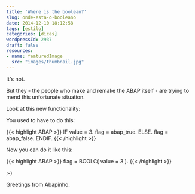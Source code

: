 ```yaml
---
title: 'Where is the boolean?'
slug: onde-esta-o-booleano
date: 2014-12-10 18:12:58
tags: [estilo]
categories: [dicas]
wordpressId: 2937
draft: false
resources:
- name: featuredImage
  src: "images/thumbnail.jpg"
---
```

It's not.

But they - the people who make and remake the ABAP itself - are trying to mend this unfortunate situation.

Look at this new functionality:

<!--more-->

You used to have to do this:

{{< highlight ABAP >}}
IF value = 3.
  flag = abap_true.
ELSE.
  flag = abap_false.
ENDIF.
{{< /highlight >}}

Now you can do it like this:

{{< highlight ABAP >}}
flag = BOOLC( value = 3 ).
{{< /highlight >}}

;-)

Greetings from Abapinho.
